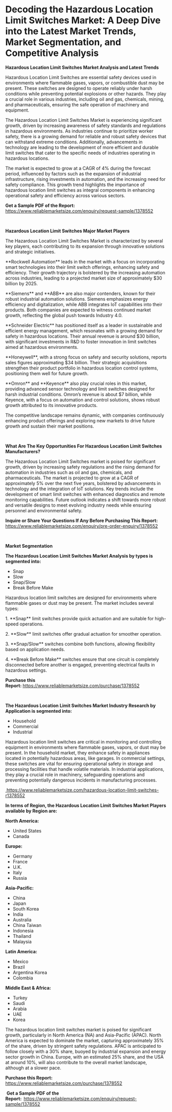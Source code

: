 <p><h1>Decoding the Hazardous Location Limit Switches Market: A Deep Dive into the Latest Market Trends, Market Segmentation, and Competitive Analysis</h1></p><p><strong>Hazardous Location Limit Switches Market Analysis and Latest Trends</strong></p>
<p><p>Hazardous Location Limit Switches are essential safety devices used in environments where flammable gases, vapors, or combustible dust may be present. These switches are designed to operate reliably under harsh conditions while preventing potential explosions or other hazards. They play a crucial role in various industries, including oil and gas, chemicals, mining, and pharmaceuticals, ensuring the safe operation of machinery and equipment.</p><p>The Hazardous Location Limit Switches Market is experiencing significant growth, driven by increasing awareness of safety standards and regulations in hazardous environments. As industries continue to prioritize worker safety, there is a growing demand for reliable and robust safety devices that can withstand extreme conditions. Additionally, advancements in technology are leading to the development of more efficient and durable limit switches that cater to the specific needs of industries operating in hazardous locations.</p><p>The market is expected to grow at a CAGR of 4% during the forecast period, influenced by factors such as the expansion of industrial infrastructure, rising investments in automation, and the increasing need for safety compliance. This growth trend highlights the importance of hazardous location limit switches as integral components in enhancing operational safety and efficiency across various sectors.</p></p>
<p><strong>Get a Sample PDF of the Report:&nbsp;</strong> <a href="https://www.reliablemarketsize.com/enquiry/request-sample/1378552?utm_campaign=1131&utm_medium=2&utm_source=Github&utm_content=ia&utm_term=16042025&utm_id=hazardous-location-limit-switches">https://www.reliablemarketsize.com/enquiry/request-sample/1378552</a></p>
<p>&nbsp;</p>
<p><strong>Hazardous Location Limit Switches Major Market Players</strong></p>
<p><p>The Hazardous Location Limit Switches Market is characterized by several key players, each contributing to its expansion through innovative solutions and strategic initiatives. </p><p>**Rockwell Automation** leads in the market with a focus on incorporating smart technologies into their limit switch offerings, enhancing safety and efficiency. Their growth trajectory is bolstered by the increasing automation across industries, leading to a projected market size of approximately $30 billion by 2025.</p><p>**Siemens** and **ABB** are also major contenders, known for their robust industrial automation solutions. Siemens emphasizes energy efficiency and digitalization, while ABB integrates IoT capabilities into their products. Both companies are expected to witness continued market growth, reflecting the global push towards Industry 4.0.</p><p>**Schneider Electric** has positioned itself as a leader in sustainable and efficient energy management, which resonates with a growing demand for safety in hazardous locations. Their annual revenue is around $30 billion, with significant investments in R&D to foster innovation in limit switches aimed at hazardous environments.</p><p>**Honeywell**, with a strong focus on safety and security solutions, reports sales figures approximating $34 billion. Their strategic acquisitions strengthen their product portfolio in hazardous location control systems, positioning them well for future growth.</p><p>**Omron** and **Keyence** also play crucial roles in this market, providing advanced sensor technology and limit switches designed for harsh industrial conditions. Omron’s revenue is about $7 billion, while Keyence, with a focus on automation and control solutions, shows robust growth attributed to its innovative products.</p><p>The competitive landscape remains dynamic, with companies continuously enhancing product offerings and exploring new markets to drive future growth and sustain their market positions.</p></p>
<p>&nbsp;</p>
<p><strong>What Are The Key Opportunities For Hazardous Location Limit Switches Manufacturers?</strong></p>
<p><p>The Hazardous Location Limit Switches market is poised for significant growth, driven by increasing safety regulations and the rising demand for automation in industries such as oil and gas, chemicals, and pharmaceuticals. The market is projected to grow at a CAGR of approximately 5% over the next five years, bolstered by advancements in technology and the integration of IoT solutions. Key trends include the development of smart limit switches with enhanced diagnostics and remote monitoring capabilities. Future outlook indicates a shift towards more robust and versatile designs to meet evolving industry needs while ensuring personnel and environmental safety.</p></p>
<p><strong>Inquire or Share Your Questions If Any Before Purchasing This Report:</strong> <a href="https://www.reliablemarketsize.com/enquiry/pre-order-enquiry/1378552?utm_campaign=1131&utm_medium=2&utm_source=Github&utm_content=ia&utm_term=16042025&utm_id=hazardous-location-limit-switches">https://www.reliablemarketsize.com/enquiry/pre-order-enquiry/1378552</a></p>
<p>&nbsp;</p>
<p><strong>Market Segmentation</strong></p>
<p><strong>The Hazardous Location Limit Switches Market Analysis by types is segmented into:</strong></p>
<p><ul><li>Snap</li><li>Slow</li><li>Snap/Slow</li><li>Break Before Make</li></ul></p>
<p><p>Hazardous location limit switches are designed for environments where flammable gases or dust may be present. The market includes several types: </p><p>1. **Snap** limit switches provide quick actuation and are suitable for high-speed operations.</p><p>2. **Slow** limit switches offer gradual actuation for smoother operation.</p><p>3. **Snap/Slow** switches combine both functions, allowing flexibility based on application needs.</p><p>4. **Break Before Make** switches ensure that one circuit is completely disconnected before another is engaged, preventing electrical faults in hazardous settings.</p></p>
<p><strong>Purchase this Report:&nbsp;</strong><a href="https://www.reliablemarketsize.com/purchase/1378552?utm_campaign=1131&utm_medium=2&utm_source=Github&utm_content=ia&utm_term=16042025&utm_id=hazardous-location-limit-switches">https://www.reliablemarketsize.com/purchase/1378552</a></p>
<p>&nbsp;</p>
<p><strong>The Hazardous Location Limit Switches Market Industry Research by Application is segmented into:</strong></p>
<p><ul><li>Household</li><li>Commercial</li><li>Industrial</li></ul></p>
<p><p>Hazardous location limit switches are critical in monitoring and controlling equipment in environments where flammable gases, vapors, or dust may be present. In the household market, they enhance safety in appliances located in potentially hazardous areas, like garages. In commercial settings, these switches are vital for ensuring operational safety in storage and processing facilities that handle volatile materials. In industrial applications, they play a crucial role in machinery, safeguarding operations and preventing potentially dangerous incidents in manufacturing processes.</p></p>
<p><a href="https://www.reliablemarketsize.com/hazardous-location-limit-switches-r1378552?utm_campaign=1131&utm_medium=2&utm_source=Github&utm_content=ia&utm_term=16042025&utm_id=hazardous-location-limit-switches">&nbsp;https://www.reliablemarketsize.com/hazardous-location-limit-switches-r1378552</a></p>
<p><strong>In terms of Region, the Hazardous Location Limit Switches Market Players available by Region are:</strong></p>
<p>
    <p> <strong> North America: </strong>
        <ul>
            <li>United States</li>
            <li>Canada</li>
        </ul>
        </p> 
    <p> <strong> Europe: </strong>
        <ul>
            <li>Germany</li>
            <li>France</li>
            <li>U.K.</li>
            <li>Italy</li>
            <li>Russia</li>
        </ul>
        </p> 
    <p> <strong> Asia-Pacific: </strong>
        <ul>
            <li>China</li>
            <li>Japan</li>
            <li>South Korea</li>
            <li>India</li>
            <li>Australia</li>
            <li>China Taiwan</li>
            <li>Indonesia</li>
            <li>Thailand</li>
            <li>Malaysia</li>
        </ul>
        </p> 
    <p> <strong> Latin America: </strong>
        <ul>
            <li>Mexico</li>
            <li>Brazil</li>
            <li>Argentina Korea</li>
            <li>Colombia</li>
        </ul>
        </p> 
    <p> <strong> Middle East & Africa: </strong>
        <ul>
            <li>Turkey</li>
            <li>Saudi</li>
            <li>Arabia</li>
            <li>UAE</li>
            <li>Korea</li>
        </ul>
    </p>
    </p>
<p><p>The hazardous location limit switches market is poised for significant growth, particularly in North America (NA) and Asia-Pacific (APAC). North America is expected to dominate the market, capturing approximately 35% of the share, driven by stringent safety regulations. APAC is anticipated to follow closely with a 30% share, buoyed by industrial expansion and energy sector growth in China. Europe, with an estimated 25% share, and the USA at around 10%, will also contribute to the overall market landscape, although at a slower pace.</p></p>
<p><strong>Purchase this Report: </strong><a href="https://www.reliablemarketsize.com/purchase/1378552?utm_campaign=1131&utm_medium=2&utm_source=Github&utm_content=ia&utm_term=16042025&utm_id=hazardous-location-limit-switches">https://www.reliablemarketsize.com/purchase/1378552</a></p>
<p>&nbsp;<strong>Get a Sample PDF of the Report:&nbsp;&nbsp;</strong><a href="https://www.reliablemarketsize.com/enquiry/request-sample/1378552?utm_campaign=1131&utm_medium=2&utm_source=Github&utm_content=ia&utm_term=16042025&utm_id=hazardous-location-limit-switches">https://www.reliablemarketsize.com/enquiry/request-sample/1378552</a></p>
<p><strong></strong></p>
<p><p></p><p></p><p></p></p>